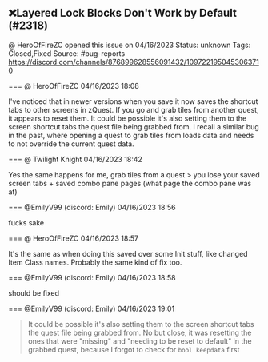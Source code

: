 ## ❌Layered Lock Blocks Don't Work by Default (#2318)
@ HeroOfFireZC opened this issue on 04/16/2023
Status: unknown
Tags: Closed,Fixed
Source: #bug-reports https://discord.com/channels/876899628556091432/1097221950453063710


=== @ HeroOfFireZC 04/16/2023 18:08

I've noticed that in newer versions when you save it now saves the shortcut tabs to other screens in zQuest. If you go and grab tiles from another quest, it appears to reset them. It could be possible it's also setting them to the screen shortcut tabs the quest file being grabbed from.
I recall a similar bug in the past, where opening a quest to grab tiles from loads data and needs to not override the current quest data.

=== @ Twilight Knight 04/16/2023 18:42

Yes the same happens for me, grab tiles from a quest > you lose your saved screen tabs + saved combo pane pages (what page the combo pane was at)

=== @EmilyV99 (discord: Emily) 04/16/2023 18:56

fucks sake

=== @ HeroOfFireZC 04/16/2023 18:57

It's the same as when doing this saved over some Init stuff, like changed Item Class names. Probably the same kind of fix too.

=== @EmilyV99 (discord: Emily) 04/16/2023 18:58

should be fixed

=== @EmilyV99 (discord: Emily) 04/16/2023 19:01

> It could be possible it's also setting them to the screen shortcut tabs the quest file being grabbed from.
No but close, it was resetting the ones that were "missing" and "needing to be reset to default" in the grabbed quest, because I forgot to check for `bool keepdata` first
